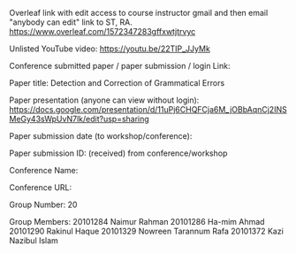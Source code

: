 Overleaf link with edit access to course instructor gmail and then email "anybody can edit" link to ST, RA.
https://www.overleaf.com/1572347283gffxwtjtrvyc

Unlisted YouTube video:
https://youtu.be/22TIP_JJyMk

Conference submitted paper / paper submission / login Link:

Paper title:
Detection and Correction of Grammatical Errors

Paper presentation (anyone can view without login):
https://docs.google.com/presentation/d/11uPj6CHQFCja6M_jOBbAqnCj2INSMeGy43sWpUvN7lk/edit?usp=sharing

Paper submission date (to workshop/conference):

Paper submission ID: (received) from conference/workshop


Conference Name:

Conference URL:

Group Number:
20

Group Members:
20101284 Naimur Rahman
20101286 Ha-mim Ahmad
20101290 Rakinul Haque
20101329 Nowreen Tarannum Rafa
20101372 Kazi Nazibul Islam
